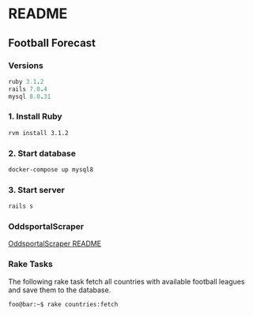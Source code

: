 # README

## Football Forecast


### Versions

```rb
ruby 3.1.2
rails 7.0.4
mysql 8.0.31
```

### 1. Install Ruby

```bash
rvm install 3.1.2
```

### 2. Start database

```bash
docker-compose up mysql8
```
### 3. Start server

```bash
rails s
```

### OddsportalScraper

[OddsportalScraper README](gems/oddsportal_scraper/README.md)

### Rake Tasks

The following rake task fetch all countries with available football leagues and save them to the database.

```console
foo@bar:~$ rake countries:fetch
```
